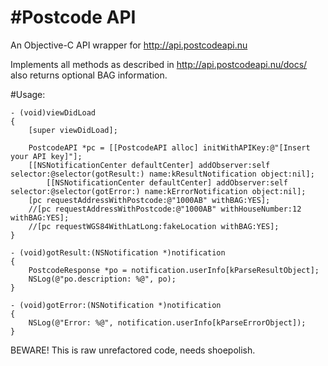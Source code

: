 #Postcode API
===========

An Objective-C API wrapper for http://api.postcodeapi.nu

Implements all methods as described in http://api.postcodeapi.nu/docs/ also returns optional BAG information.

#Usage:
```
- (void)viewDidLoad
{
	[super viewDidLoad];

	PostcodeAPI *pc = [[PostcodeAPI alloc] initWithAPIKey:@"[Insert your API key]"];
	[[NSNotificationCenter defaultCenter] addObserver:self selector:@selector(gotResult:) name:kResultNotification object:nil];
    	[[NSNotificationCenter defaultCenter] addObserver:self selector:@selector(gotError:) name:kErrorNotification object:nil];
  	[pc requestAddressWithPostcode:@"1000AB" withBAG:YES];
	//[pc requestAddressWithPostcode:@"1000AB" withHouseNumber:12 withBAG:YES];
	//[pc requestWGS84WithLatLong:fakeLocation withBAG:YES];
}

- (void)gotResult:(NSNotification *)notification
{
	PostcodeResponse *po = notification.userInfo[kParseResultObject];
	NSLog(@"po.description: %@", po);
}

- (void)gotError:(NSNotification *)notification
{
	NSLog(@"Error: %@", notification.userInfo[kParseErrorObject]);
}
```

BEWARE!
This is raw unrefactored code, needs shoepolish.
